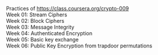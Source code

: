 Practices of https://class.coursera.org/crypto-009 <br>
Week 01: Stream Ciphers <br>
Week 02: Block Ciphers <br>
Week 03: Message Integrity <br>
Week 04: Authenticated Encryption <br>
Week 05: Basic key exchange <br>
Week 06: Public Key Encryption from trapdoor permutations <br>